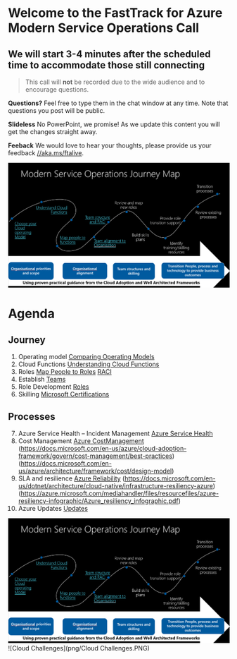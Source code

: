 # Welcome to the FastTrack for Azure Modern Service Operations Call
## We will start 3-4 minutes after the scheduled time to accommodate those still connecting

> This call will **not** be recorded due to the wide audience and to encourage questions.

**Questions?** Feel free to type them in the chat window at any time. Note that questions you post will be public. 

**Slideless** No PowerPoint, we promise! As we update this content you will get the changes straight away.

**Feeback** We would love to hear your thoughts, please provide us your feedback [//aka.ms/ftalive](https://aka.ms/ftalive).

![journey](/png/Journey.PNG)


# Agenda
## Journey
1. Operating model [Comparing Operating Models](https://docs.microsoft.com/en-us/azure/cloud-adoption-framework/operating-model/)
2. Cloud Functions [Understanding Cloud Functions](https://docs.microsoft.com/en-us/azure/cloud-adoption-framework/organize/#understand-required-cloud-functions)
3. Roles [Map People to Roles](https://docs.microsoft.com/en-us/azure/cloud-adoption-framework/organize/organization-structures) [RACI](https://docs.microsoft.com/en-us/azure/cloud-adoption-framework/organize/raci-alignment)
4. Establish  [Teams](https://docs.microsoft.com/en-us/azure/cloud-adoption-framework/get-started/#establish-teams)
5.  Role Development [Roles](https://docs.microsoft.com/en-us/azure/cloud-adoption-framework/plan/suggested-skills)
6. Skilling [Microsoft Certifications](https://docs.microsoft.com/en-us/learn/certifications/)
## Processes
7. Azure Service Health – Incident Management [Azure Service Health](https://azure.microsoft.com/en-us/features/service-health/#features)
8. Cost Management [Azure CostManagement](https://azure.microsoft.com/en-us/services/cost-management/#features) (https://docs.microsoft.com/en-us/azure/cloud-adoption-framework/govern/cost-management/best-practices) (https://docs.microsoft.com/en-us/azure/architecture/framework/cost/design-model)
9. SLA and resilience [Azure Reliability](https://azure.microsoft.com/en-us/features/reliability/#features) (https://docs.microsoft.com/en-us/dotnet/architecture/cloud-native/infrastructure-resiliency-azure) (https://azure.microsoft.com/mediahandler/files/resourcefiles/azure-resiliency-infographic/Azure_resiliency_infographic.pdf)
10. Azure Updates [Updates](https://azure.microsoft.com/en-us/updates/)

![journey](/png/Journey.PNG)
![Cloud Challenges](png/Cloud Challenges.PNG)
